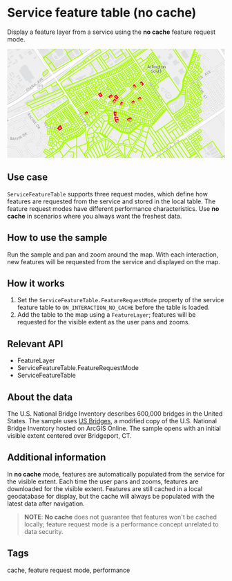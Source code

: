 # Service feature table (no cache)

Display a feature layer from a service using the **no cache** feature request mode.

![Image of service feature table no cache](ServiceFeatureTableNoCache.png)

## Use case

`ServiceFeatureTable` supports three request modes, which define how features are requested from the service and stored in the local table. The feature request modes have different performance characteristics. Use **no cache** in scenarios where you always want the freshest data.

## How to use the sample

Run the sample and pan and zoom around the map. With each interaction, new features will be requested from the service and displayed on the map.

## How it works

1. Set the `ServiceFeatureTable.FeatureRequestMode` property of the service feature table to `ON_INTERACTION_NO_CACHE` before the table is loaded.
2. Add the table to the map using a `FeatureLayer`; features will be requested for the visible extent as the user pans and zooms.

## Relevant API

* FeatureLayer
* ServiceFeatureTable.FeatureRequestMode
* ServiceFeatureTable

## About the data

The U.S. National Bridge Inventory describes 600,000 bridges in the United States. The sample uses [US Bridges](https://arcgisruntime.maps.arcgis.com/home/item.html?id=250b103a722c4e1ea71e562eac61be1b), a modified copy of the U.S. National Bridge Inventory hosted on ArcGIS Online. The sample opens with an initial visible extent centered over Bridgeport, CT.

## Additional information

In **no cache** mode, features are automatically populated from the service for the visible extent. Each time the user pans and zooms, features are downloaded for the visible extent. Features are still cached in a local geodatabase for display, but the cache will always be populated with the latest data after navigation.

> **NOTE**: **No cache** does not guarantee that features won't be cached locally; feature request mode is a performance concept unrelated to data security.

## Tags

cache, feature request mode, performance
